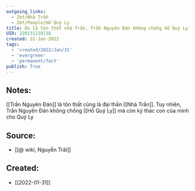 ```yaml
---
outgoing_links:
  - Zet/Nhà Trần
  - Zet/People/Hồ Quý Ly
title: Dù là tôn thất nhà Trần, Trần Nguyên Đán không chống Hồ Quý Ly
UID: 220131110118
created: 31-Jan-2022
tags:
  - 'created/2022/Jan/31'
  - 'evergreen'
  - 'permanent/fact'
publish: True
---
```

## Notes:
[[Trần Nguyên Đán]] là tôn thất cũng là đại thần [[Nhà Trần]]. Tuy nhiên, Trần Nguyên Đán không chống [[Hồ Quý Ly]] mà còn ký thác con của mình cho Quý Ly

## Source:
- [[@ wiki, Nguyễn Trãi]]


## Created:
- [[2022-01-31]]
